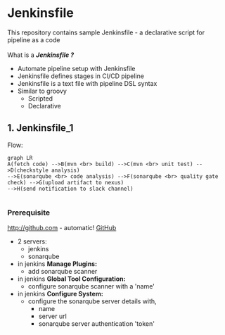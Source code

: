 # Jenkinsfile
This repository contains sample Jenkinsfile - a declarative script for pipeline as a code <br> <br>
What is a ***Jenkinsfile ?***
- Automate pipeline setup with Jenkinsfile
- Jenkinsfile defines stages in CI/CD pipeline
- Jenkinsfile is a text file with pipeline DSL syntax
- Similar to groovy
  - Scripted
  - Declarative

## 1. Jenkinsfile_1
Flow:
```mermaid
graph LR
A(fetch code) -->B(mvn <br> build) -->C(mvn <br> unit test) -->D(checkstyle analysis)
-->E(sonarqube <br> code analysis) -->F(sonarqube <br> quality gate check) -->G(upload artifact to nexus)
-->H(send notification to slack channel)
   
```
### Prerequisite
http://github.com - automatic!
[GitHub](http://github.com)
- 2 servers:
    - jenkins
    - sonarqube
- in jenkins **Manage Plugins:**
  - add sonarqube scanner
- in jenkins **Global Tool Configuration:**
  - configure sonarqube scanner with a 'name'
- in jenkins **Configure System:**
  - configure the sonarqube server details with,
    - name
    - server url
    - sonarqube server authentication 'token'
